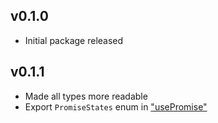 ## v0.1.0
- Initial package released

## v0.1.1
- Made all types more readable
- Export `PromiseStates` enum in ["usePromise"](docs/modules/_use_promise_.md)
